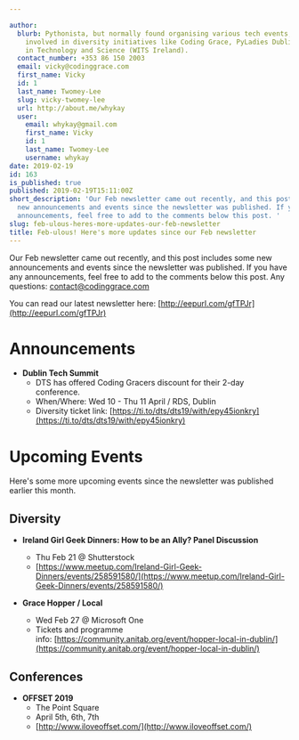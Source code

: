 ```yaml
---

author:
  blurb: Pythonista, but normally found organising various tech events, and now heavily
    involved in diversity initiatives like Coding Grace, PyLadies Dublin, and Women
    in Technology and Science (WITS Ireland).
  contact_number: +353 86 150 2003
  email: vicky@codinggrace.com
  first_name: Vicky
  id: 1
  last_name: Twomey-Lee
  slug: vicky-twomey-lee
  url: http://about.me/whykay
  user:
    email: whykay@gmail.com
    first_name: Vicky
    id: 1
    last_name: Twomey-Lee
    username: whykay
date: 2019-02-19
id: 163
is_published: true
published: 2019-02-19T15:11:00Z
short_description: 'Our Feb newsletter came out recently, and this post includes some
  new announcements and events since the newsletter was published. If you have any
  announcements, feel free to add to the comments below this post. '
slug: feb-ulous-heres-more-updates-our-feb-newsletter
title: Feb-ulous! Here's more updates since our Feb newsletter
---
```



Our Feb newsletter came out recently, and this post includes some new announcements and events since the newsletter was published. If you have any announcements, feel free to add to the comments below this post. Any questions: <a href="mailto:contact@codinggrace.com">contact@codinggrace.com</a>

You can read our latest newsletter here: [http://eepurl.com/gfTPJr](http://eepurl.com/gfTPJr)

# Announcements
* **Dublin Tech Summit**
    * DTS has offered Coding Gracers discount for their 2-day conference. 
    * When/Where: Wed 10 - Thu 11 April / RDS, Dublin
    * Diversity ticket link: [https://ti.to/dts/dts19/with/epy45ionkry](https://ti.to/dts/dts19/with/epy45ionkry)

# Upcoming Events
Here's some more upcoming events since the newsletter was published earlier this month.

## Diversity

* **Ireland Girl Geek Dinners: How to be an Ally? Panel Discussion**
    * Thu Feb 21 @ Shutterstock
    * [https://www.meetup.com/Ireland-Girl-Geek-Dinners/events/258591580/](https://www.meetup.com/Ireland-Girl-Geek-Dinners/events/258591580/)

* **Grace Hopper / Local**
    * Wed Feb 27 @ Microsoft One
    * Tickets and programme info: [https://community.anitab.org/event/hopper-local-in-dublin/](https://community.anitab.org/event/hopper-local-in-dublin/)


## Conferences

* **OFFSET 2019**
    * The Point Square
    * April 5th, 6th, 7th
    * [http://www.iloveoffset.com/](http://www.iloveoffset.com/)

